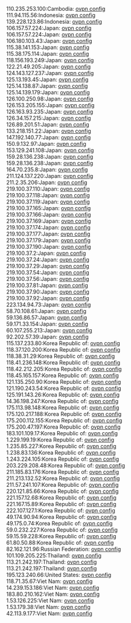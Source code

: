 110.235.253.100:Cambodia: [ovpn config](vpn/110_235_253_100.ovpn)  
111.94.115.56:Indonesia: [ovpn config](vpn/111_94_115_56.ovpn)  
139.228.123.86:Indonesia: [ovpn config](vpn/139_228_123_86.ovpn)  
106.157.57.224:Japan: [ovpn config](vpn/106_157_57_224.ovpn)  
106.157.57.224:Japan: [ovpn config](vpn/106_157_57_224.ovpn)  
106.180.103.43:Japan: [ovpn config](vpn/106_180_103_43.ovpn)  
115.38.141.153:Japan: [ovpn config](vpn/115_38_141_153.ovpn)  
115.38.175.114:Japan: [ovpn config](vpn/115_38_175_114.ovpn)  
118.156.193.249:Japan: [ovpn config](vpn/118_156_193_249.ovpn)  
122.21.49.205:Japan: [ovpn config](vpn/122_21_49_205.ovpn)  
124.143.127.237:Japan: [ovpn config](vpn/124_143_127_237.ovpn)  
125.13.193.45:Japan: [ovpn config](vpn/125_13_193_45.ovpn)  
125.14.138.87:Japan: [ovpn config](vpn/125_14_138_87.ovpn)  
125.14.139.179:Japan: [ovpn config](vpn/125_14_139_179.ovpn)  
126.100.250.98:Japan: [ovpn config](vpn/126_100_250_98.ovpn)  
126.153.205.155:Japan: [ovpn config](vpn/126_153_205_155.ovpn)  
126.163.93.235:Japan: [ovpn config](vpn/126_163_93_235.ovpn)  
126.34.157.215:Japan: [ovpn config](vpn/126_34_157_215.ovpn)  
126.89.201.51:Japan: [ovpn config](vpn/126_89_201_51.ovpn)  
133.218.151.22:Japan: [ovpn config](vpn/133_218_151_22.ovpn)  
147.192.140.77:Japan: [ovpn config](vpn/147_192_140_77.ovpn)  
150.9.132.97:Japan: [ovpn config](vpn/150_9_132_97.ovpn)  
153.129.241.108:Japan: [ovpn config](vpn/153_129_241_108.ovpn)  
159.28.136.238:Japan: [ovpn config](vpn/159_28_136_238.ovpn)  
159.28.136.238:Japan: [ovpn config](vpn/159_28_136_238.ovpn)  
164.70.235.8:Japan: [ovpn config](vpn/164_70_235_8.ovpn)  
211.124.137.220:Japan: [ovpn config](vpn/211_124_137_220.ovpn)  
211.2.35.206:Japan: [ovpn config](vpn/211_2_35_206.ovpn)  
219.100.37.110:Japan: [ovpn config](vpn/219_100_37_110.ovpn)  
219.100.37.118:Japan: [ovpn config](vpn/219_100_37_118.ovpn)  
219.100.37.119:Japan: [ovpn config](vpn/219_100_37_119.ovpn)  
219.100.37.165:Japan: [ovpn config](vpn/219_100_37_165.ovpn)  
219.100.37.166:Japan: [ovpn config](vpn/219_100_37_166.ovpn)  
219.100.37.169:Japan: [ovpn config](vpn/219_100_37_169.ovpn)  
219.100.37.174:Japan: [ovpn config](vpn/219_100_37_174.ovpn)  
219.100.37.177:Japan: [ovpn config](vpn/219_100_37_177.ovpn)  
219.100.37.179:Japan: [ovpn config](vpn/219_100_37_179.ovpn)  
219.100.37.190:Japan: [ovpn config](vpn/219_100_37_190.ovpn)  
219.100.37.2:Japan: [ovpn config](vpn/219_100_37_2.ovpn)  
219.100.37.24:Japan: [ovpn config](vpn/219_100_37_24.ovpn)  
219.100.37.29:Japan: [ovpn config](vpn/219_100_37_29.ovpn)  
219.100.37.54:Japan: [ovpn config](vpn/219_100_37_54.ovpn)  
219.100.37.56:Japan: [ovpn config](vpn/219_100_37_56.ovpn)  
219.100.37.81:Japan: [ovpn config](vpn/219_100_37_81.ovpn)  
219.100.37.90:Japan: [ovpn config](vpn/219_100_37_90.ovpn)  
219.100.37.92:Japan: [ovpn config](vpn/219_100_37_92.ovpn)  
223.134.94.73:Japan: [ovpn config](vpn/223_134_94_73.ovpn)  
58.70.108.61:Japan: [ovpn config](vpn/58_70_108_61.ovpn)  
59.136.86.57:Japan: [ovpn config](vpn/59_136_86_57.ovpn)  
59.171.33.154:Japan: [ovpn config](vpn/59_171_33_154.ovpn)  
60.107.255.213:Japan: [ovpn config](vpn/60_107_255_213.ovpn)  
92.202.57.39:Japan: [ovpn config](vpn/92_202_57_39.ovpn)  
115.137.233.80:Korea Republic of: [ovpn config](vpn/115_137_233_80.ovpn)  
118.37.120.200:Korea Republic of: [ovpn config](vpn/118_37_120_200.ovpn)  
118.38.31.29:Korea Republic of: [ovpn config](vpn/118_38_31_29.ovpn)  
118.41.236.148:Korea Republic of: [ovpn config](vpn/118_41_236_148.ovpn)  
118.42.212.205:Korea Republic of: [ovpn config](vpn/118_42_212_205.ovpn)  
118.45.165.157:Korea Republic of: [ovpn config](vpn/118_45_165_157.ovpn)  
121.135.250.90:Korea Republic of: [ovpn config](vpn/121_135_250_90.ovpn)  
121.190.243.54:Korea Republic of: [ovpn config](vpn/121_190_243_54.ovpn)  
125.191.143.26:Korea Republic of: [ovpn config](vpn/125_191_143_26.ovpn)  
14.36.198.247:Korea Republic of: [ovpn config](vpn/14_36_198_247.ovpn)  
175.113.98.148:Korea Republic of: [ovpn config](vpn/175_113_98_148.ovpn)  
175.120.217.188:Korea Republic of: [ovpn config](vpn/175_120_217_188.ovpn)  
175.200.112.155:Korea Republic of: [ovpn config](vpn/175_200_112_155.ovpn)  
175.200.47.197:Korea Republic of: [ovpn config](vpn/175_200_47_197.ovpn)  
183.101.109.17:Korea Republic of: [ovpn config](vpn/183_101_109_17.ovpn)  
1.229.199.19:Korea Republic of: [ovpn config](vpn/1_229_199_19.ovpn)  
1.235.85.227:Korea Republic of: [ovpn config](vpn/1_235_85_227.ovpn)  
1.238.83.136:Korea Republic of: [ovpn config](vpn/1_238_83_136.ovpn)  
1.243.224.105:Korea Republic of: [ovpn config](vpn/1_243_224_105.ovpn)  
203.229.208.48:Korea Republic of: [ovpn config](vpn/203_229_208_48.ovpn)  
211.185.83.176:Korea Republic of: [ovpn config](vpn/211_185_83_176.ovpn)  
211.213.132.52:Korea Republic of: [ovpn config](vpn/211_213_132_52.ovpn)  
211.57.241.107:Korea Republic of: [ovpn config](vpn/211_57_241_107.ovpn)  
220.121.85.66:Korea Republic of: [ovpn config](vpn/220_121_85_66.ovpn)  
221.157.12.68:Korea Republic of: [ovpn config](vpn/221_157_12_68.ovpn)  
221.167.15.89:Korea Republic of: [ovpn config](vpn/221_167_15_89.ovpn)  
222.107.127.1:Korea Republic of: [ovpn config](vpn/222_107_127_1.ovpn)  
49.174.90.94:Korea Republic of: [ovpn config](vpn/49_174_90_94.ovpn)  
49.175.0.74:Korea Republic of: [ovpn config](vpn/49_175_0_74.ovpn)  
59.0.232.227:Korea Republic of: [ovpn config](vpn/59_0_232_227.ovpn)  
59.15.59.228:Korea Republic of: [ovpn config](vpn/59_15_59_228.ovpn)  
61.80.50.88:Korea Republic of: [ovpn config](vpn/61_80_50_88.ovpn)  
82.162.121.96:Russian Federation: [ovpn config](vpn/82_162_121_96.ovpn)  
101.109.205.225:Thailand: [ovpn config](vpn/101_109_205_225.ovpn)  
113.21.242.197:Thailand: [ovpn config](vpn/113_21_242_197.ovpn)  
113.21.242.197:Thailand: [ovpn config](vpn/113_21_242_197.ovpn)  
195.123.240.66:United States: [ovpn config](vpn/195_123_240_66.ovpn)  
118.71.35.67:Viet Nam: [ovpn config](vpn/118_71_35_67.ovpn)  
14.239.153.186:Viet Nam: [ovpn config](vpn/14_239_153_186.ovpn)  
183.80.210.162:Viet Nam: [ovpn config](vpn/183_80_210_162.ovpn)  
1.53.126.225:Viet Nam: [ovpn config](vpn/1_53_126_225.ovpn)  
1.53.179.38:Viet Nam: [ovpn config](vpn/1_53_179_38.ovpn)  
42.113.9.177:Viet Nam: [ovpn config](vpn/42_113_9_177.ovpn)  
